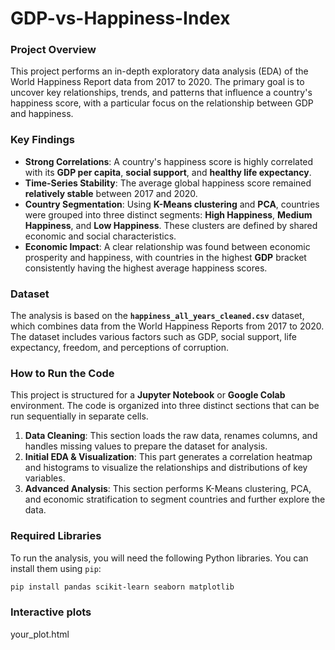 # GDP-vs-Happiness-Index

### **Project Overview**

This project performs an in-depth exploratory data analysis (EDA) of the World Happiness Report data from 2017 to 2020. The primary goal is to uncover key relationships, trends, and patterns that influence a country's happiness score, with a particular focus on the relationship between GDP and happiness.

### **Key Findings**

  * **Strong Correlations**: A country's happiness score is highly correlated with its **GDP per capita**, **social support**, and **healthy life expectancy**.
  * **Time-Series Stability**: The average global happiness score remained **relatively stable** between 2017 and 2020.
  * **Country Segmentation**: Using **K-Means clustering** and **PCA**, countries were grouped into three distinct segments: **High Happiness**, **Medium Happiness**, and **Low Happiness**. These clusters are defined by shared economic and social characteristics.
  * **Economic Impact**: A clear relationship was found between economic prosperity and happiness, with countries in the highest **GDP** bracket consistently having the highest average happiness scores.

### **Dataset**

The analysis is based on the **`happiness_all_years_cleaned.csv`** dataset, which combines data from the World Happiness Reports from 2017 to 2020. The dataset includes various factors such as GDP, social support, life expectancy, freedom, and perceptions of corruption.

### **How to Run the Code**

This project is structured for a **Jupyter Notebook** or **Google Colab** environment. The code is organized into three distinct sections that can be run sequentially in separate cells.

1.  **Data Cleaning**: This section loads the raw data, renames columns, and handles missing values to prepare the dataset for analysis.
2.  **Initial EDA & Visualization**: This part generates a correlation heatmap and histograms to visualize the relationships and distributions of key variables.
3.  **Advanced Analysis**: This section performs K-Means clustering, PCA, and economic stratification to segment countries and further explore the data.

### **Required Libraries**

To run the analysis, you will need the following Python libraries. You can install them using `pip`:

```bash
pip install pandas scikit-learn seaborn matplotlib
```
### **Interactive plots**
your_plot.html
